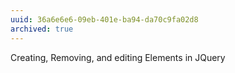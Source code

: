 ```yaml
---
uuid: 36a6e6e6-09eb-401e-ba94-da70c9fa02d8
archived: true
---
```



Creating, Removing, and editing Elements in JQuery
